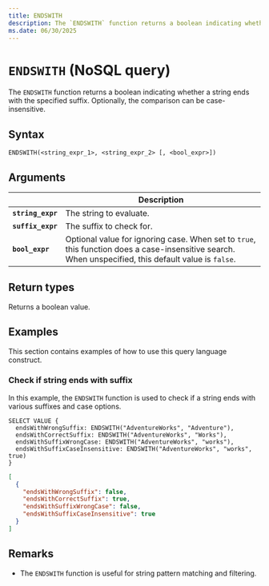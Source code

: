 ```yaml
---
title: ENDSWITH
description: The `ENDSWITH` function returns a boolean indicating whether a string ends with the specified suffix. Optionally, the comparison can be case-insensitive.
ms.date: 06/30/2025
---
```


# `ENDSWITH` (NoSQL query)

The `ENDSWITH` function returns a boolean indicating whether a string ends with the specified suffix. Optionally, the comparison can be case-insensitive.

## Syntax

```nosql
ENDSWITH(<string_expr_1>, <string_expr_2> [, <bool_expr>])
```

## Arguments

| | Description |
| --- | --- |
| **`string_expr`** | The string to evaluate. |
| **`suffix_expr`** | The suffix to check for. |
| **`bool_expr`** | Optional value for ignoring case. When set to `true`, this function does a case-insensitive search. When unspecified, this default value is `false`. |

## Return types

Returns a boolean value.

## Examples

This section contains examples of how to use this query language construct.

### Check if string ends with suffix

In this example, the `ENDSWITH` function is used to check if a string ends with various suffixes and case options.

```nosql
SELECT VALUE {
  endsWithWrongSuffix: ENDSWITH("AdventureWorks", "Adventure"),
  endsWithCorrectSuffix: ENDSWITH("AdventureWorks", "Works"),
  endsWithSuffixWrongCase: ENDSWITH("AdventureWorks", "works"),
  endsWithSuffixCaseInsensitive: ENDSWITH("AdventureWorks", "works", true)
}
```

```json
[
  {
    "endsWithWrongSuffix": false,
    "endsWithCorrectSuffix": true,
    "endsWithSuffixWrongCase": false,
    "endsWithSuffixCaseInsensitive": true
  }
]
```

## Remarks

- The `ENDSWITH` function is useful for string pattern matching and filtering.
